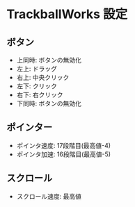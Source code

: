 # TrackballWorks 設定

## ボタン

* 上同時: ボタンの無効化
* 左上: ドラッグ
* 右上: 中央クリック
* 左下: クリック
* 右下: 右クリック
* 下同時: ボタンの無効化

## ポインター

* ポインタ速度: 17段階目(最高値-4)
* ポインタ加速: 16段階目(最高値-5)

## スクロール

* スクロール速度: 最高値
